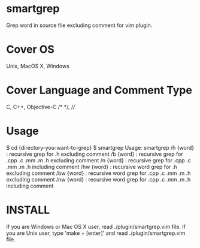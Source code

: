 smartgrep
=======
Grep word in source file excluding comment for vim plugin.

Cover OS
=======
Unix, MacOS X, Windows

Cover Language and Comment Type
=======
C, C++, Objective-C	/* */, //

Usage
=======
$ cd {directory-you-want-to-grep}
$ smartgrep
Usage: smartgrep /h {word}  : recursive      grep for .h                excluding comment
                 /b {word}  : recursive      grep for .cpp .c .mm .m .h excluding comment
                 /n {word}  : recursive      grep for .cpp .c .mm .m .h including comment
                 /hw {word} : recursive word grep for .h                excluding comment
                 /bw {word} : recursive word grep for .cpp .c .mm .m .h excluding comment
                 /nw {word} : recursive word grep for .cpp .c .mm .m .h including comment

INSTALL
=======
If you are Windows or Mac OS X user, read ./plugin/smartgrep.vim file. 
If you are Unix user, type 'make + [enter]' and read ./plugin/smartgrep.vim file.

